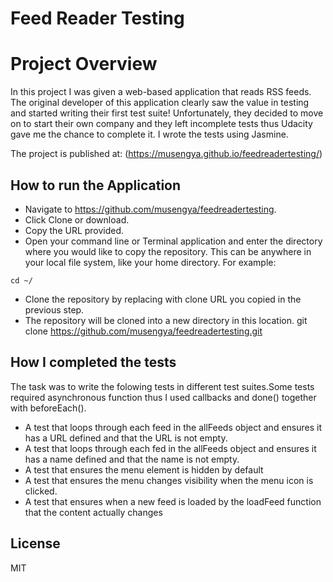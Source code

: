 # Feed Reader Testing

# Project Overview

In this project I was given a web-based application that reads RSS feeds. The original developer of this application clearly saw the value in testing and started writing their first test suite! Unfortunately, they decided to move on to start their own company and they left incomplete tests thus Udacity gave me the chance to complete it. I wrote the tests using Jasmine.

The project is published at: (https://musengya.github.io/feedreadertesting/)

## How to run the Application
* Navigate to https://github.com/musengya/feedreadertesting.
* Click Clone or download.
* Copy the URL provided.
* Open your command line or Terminal application and enter the directory where you would like to copy the repository. This can be anywhere in your local file system, like your home directory. For example:
```
cd ~/
```
* Clone the repository by replacing with  clone URL you copied in the previous step.
* The repository will be cloned into a new directory in this location.
 git clone https://github.com/musengya/feedreadertesting.git

 ## How I completed the tests
 The task was to write the folowing tests in different test suites.Some tests required asynchronous function thus I used callbacks and done() together with beforeEach().

 * A test that loops through each feed in the allFeeds object and ensures it has a URL defined and that the URL is not empty.
 * A test that loops through each fed in the allFeeds object and ensures it has a name defined and that the name is not empty.
 * A test that ensures the menu element is hidden by default
 * A test that ensures the menu changes visibility when the menu icon is clicked.
*  A test that ensures when a new feed is loaded by the loadFeed function that the content actually changes

## License
MIT